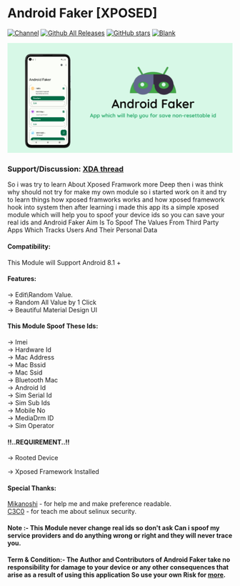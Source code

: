 # Android Faker [XPOSED]




[![Channel](https://img.shields.io/badge/Follow-Telegram-blue.svg?logo=telegram)](https://t.me/androidfakerofficial)
[![Github All Releases](https://img.shields.io/github/downloads/Android1500/AndroidFaker/total?label=Release)]()   [![GitHub stars](https://img.shields.io/github/stars/Android1500/AndroidFaker)](https://github.com/Xposed-Modules-)
[![Blank](https://img.shields.io/github/downloads/Xposed-Modules-Repo/com.android1500.androidfaker/total?label=LSPosed%20Repo&logo=Android&style=flat&labelColor=F48FB1&logoColor=ffffff)](https://github.com/Xposed-Modules-Repo/com.android1500.androidfaker/releases)

![](https://github.com/Android1500/AndroidFaker/blob/main/banner.png) 




### Support/Discussion: [XDA thread](https://forum.xda-developers.com/t/app-xposed-5-0-11-x-android-faker-a-module-for-spoof-your-device.4284233/)

So i was try to learn About Xposed Framwork more Deep then i was think why should not try for make my own module so i started work on it and try to learn things how xposed framworks works and how xposed framework hook into system then after learning i made this app its a simple xposed module which will help you to spoof your device ids so you can save your real ids and Android Faker Aim Is To Spoof The Values From Third Party Apps Which Tracks Users And Their Personal Data



#### Compatibility:

This Module will Support Android 8.1 +  

#### Features:

-> Edit\Random Value. <br />
-> Random All Value by 1 Click <br />
-> Beautiful Material Design UI  <br /> 

#### This Module Spoof These Ids: 

-> Imei <br />
-> Hardware Id<br />
-> Mac Address <br />
-> Mac Bssid <br />
-> Mac Ssid <br />
-> Bluetooth Mac<br />
-> Android Id <br />
-> Sim Serial Id <br />
-> Sim Sub Ids <br />
-> Mobile No  <br />
-> MediaDrm ID  <br />
-> Sim Operator  <br />

#### !!..REQUIREMENT..!!

-> Rooted Device <br />

-> Xposed Framework Installed<br />


#### Special Thanks:


[Mikanoshi](https://github.com/Mikanoshi) - for help me and make preference readable. <br />
[C3C0](https://github.com/C3C0) - for teach me about selinux security. <br />

#### Note :-  This Module never change real ids so don't ask Can i spoof my service providers and do anything wrong or right and they will never trace you. 

#### Term & Condition:- The Author and Contributors of Android Faker take no responsibility for damage to your device or any other consequences that arise as a result of using this application So use your own Risk for [more](https://github.com/Android1500/Privacy-policy/blob/main/README.md).

